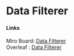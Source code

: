 # Data Filterer

#### Links
Miro Board: [Data Filterer](https://miro.com/app/board/uXjVPJVB6yU=/?share_link_id=618301905590) <br>
Overleaf : [Data Filterer](https://www.overleaf.com/read/bhrpkbktjjdf)
